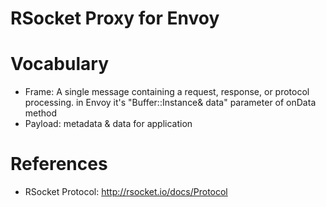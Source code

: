 RSocket Proxy for Envoy
=================

# Vocabulary

* Frame: A single message containing a request, response, or protocol processing. in Envoy it's "Buffer::Instance& data" parameter of onData method
* Payload: metadata & data for application

# References

* RSocket Protocol: http://rsocket.io/docs/Protocol
